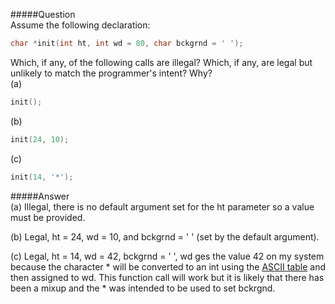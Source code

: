 #####Question  
Assume the following declaration:  
```cpp
char *init(int ht, int wd = 80, char bckgrnd = ' ');
```
Which, if any, of the following calls are illegal? Which, if any, are legal but unlikely to match the programmer's intent? Why?  
(a)
```cpp
init();
```
(b)
```cpp
init(24, 10);
```
(c)
```cpp
init(14, '*');
```
#####Answer  
(a) Illegal, there is no default argument set for the ht parameter so a value must be provided.  

(b) Legal, ht = 24, wd = 10, and bckgrnd = ' ' (set by the default argument).  

(c) Legal, ht = 14, wd = 42, bckgrnd = ' ', wd ges the value 42 on my system because the character * will be converted to an int using the [ASCII table](http://www.asciitable.com/) and then assigned to wd. This function call will work but it is likely that there has been a mixup and the * was intended to be used to set bckrgnd.  
